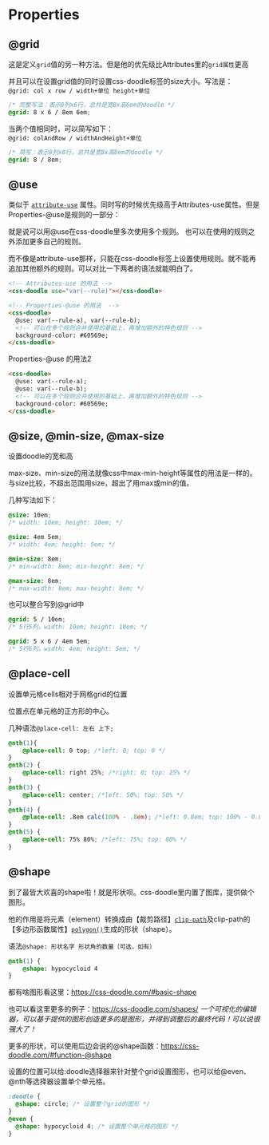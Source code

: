 
# Properties

## @grid
这是定义`grid`值的另一种方法。但是他的优先级比Attributes里的`grid属性`更高

并且可以在设置grid值的同时设置css-doodle标签的size大小。写法是：  
`@grid: col x row / width+单位 height+单位`

```css
/* 完整写法：表示8列x6行，总共是宽8x高6em的doodle */
@grid: 8 x 6 / 8em 6em;
```
当两个值相同时，可以简写如下：  
`@grid: colAndRow / widthAndHeight+单位`
```css
/* 简写：表示8列x8行，总共是宽8x高8em的doodle */
@grid: 8 / 8em;
```

## @use
类似于 [`attribute-use`](https://css-doodle.com/#attribute-use) 属性。同时写的时候优先级高于Attributes-use属性。但是Properties-@use是规则的一部分：

就是说可以用@use在css-doodle里多次使用多个规则。
也可以在使用的规则之外添加更多自己的规则。

而不像是attribute-use那样，只能在css-doodle标签上设置使用规则。就不能再追加其他额外的规则。可以对比一下两者的语法就能明白了。
```html
<!-- Attributes-use 的用法 -->
<css-doodle use="var(--rule)"></css-doodle>

<!-- Properties-@use 的用法  -->
<css-doodle>
  @use: var(--rule-a), var(--rule-b);
  <!-- 可以在多个规则合并使用的基础上，再增加额外的特色规则 -->
  background-color: #60569e;
</css-doodle>
```
Properties-@use 的用法2 
```html
<css-doodle>
  @use: var(--rule-a);
  @use: var(--rule-b);
  <!-- 可以在多个规则合并使用的基础上，再增加额外的特色规则 -->
  background-color: #60569e;
</css-doodle>
```

## @size, @min-size, @max-size
设置doodle的宽和高

max-size、min-size的用法就像css中max-min-height等属性的用法是一样的。与size比较，不超出范围用size，超出了用max或min的值。

几种写法如下：
```css
@size: 10em;
/* width: 10em; height: 10em; */

@size: 4em 5em;
/* width: 4em; height: 5em; */

@min-size: 8em;
/* min-width: 8em; min-height: 8em; */

@max-size: 8em;
/* max-width: 8em; max-height: 8em; */
```
也可以整合写到@grid中
```css
@grid: 5 / 10em;
/* 5行5列，width: 10em; height: 10em; */

@grid: 5 x 6 / 4em 5em;
/* 5行6列，width: 4em; height: 5em; */
```


## @place-cell
设置单元格cells相对于网格grid的位置

位置点在单元格的正方形的中心。

几种语法`@place-cell: 左右 上下;`
```css
@nth(1){
    @place-cell: 0 top; /*left: 0; top: 0 */
}
@nth(2) { 
    @place-cell: right 25%; /*right: 0; top: 25% */
}
@nth(3) { 
    @place-cell: center; /*left: 50%; top: 50% */
}
@nth(4) { 
    @place-cell: .8em calc(100% - .8em); /*left: 0.8em; top: 100% - 0.8em */
}
@nth(5) { 
    @place-cell: 75% 80%; /*left: 75%; top: 80% */
}
```

## @shape
到了最皆大欢喜的shape啦！就是形状呗。css-doodle里内置了图库，提供做个图形。

他的作用是将元素（element）转换成由【裁剪路径】[`clip-path`](https://developer.mozilla.org/zh-CN/docs/Web/CSS/clip-path)及clip-path的【多边形函数属性】[`polygon()`](https://developer.mozilla.org/zh-CN/docs/Web/CSS/clip-path#polygon())生成的形状（shape）。

语法`@shape: 形状名字 形状角的数量（可选，如有）`
```css
@nth(1) {
    @shape: hypocycloid 4
}
```
都有啥图形看这里：https://css-doodle.com/#basic-shape

也可以看这里更多的例子：https://css-doodle.com/shapes/ *一个可视化的编辑器，可以基于提供的图形创造更多的是图形，并得到调整后的最终代码！可以说很强大了！*

更多的形状，可以使用后边会说的@shape函数：https://css-doodle.com/#function-@shape

设置的位置可以给:doodle选择器来针对整个grid设置图形，也可以给@even、@nth等选择器设置单个单元格。
```css
:doodle {
  @shape: circle; /* 设置整个grid的图形 */
}
@even {
  @shape: hypocycloid 4; /* 设置整个单元格的图形 */
}
```